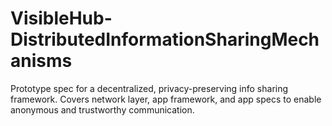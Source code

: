 # VisibleHub-DistributedInformationSharingMechanisms
Prototype spec for a decentralized, privacy-preserving info sharing framework.  Covers network layer, app framework, and app specs to enable anonymous and trustworthy communication.
